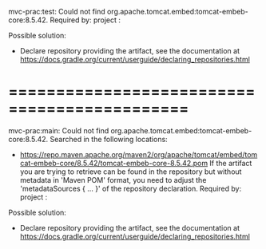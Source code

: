 mvc-prac:test: Could not find org.apache.tomcat.embed:tomcat-embeb-core:8.5.42.
Required by:
    project :

Possible solution:
 - Declare repository providing the artifact, see the documentation at https://docs.gradle.org/current/userguide/declaring_repositories.html

# =============================================

mvc-prac:main: Could not find org.apache.tomcat.embed:tomcat-embeb-core:8.5.42.
Searched in the following locations:
  - https://repo.maven.apache.org/maven2/org/apache/tomcat/embed/tomcat-embeb-core/8.5.42/tomcat-embeb-core-8.5.42.pom
If the artifact you are trying to retrieve can be found in the repository but without metadata in 'Maven POM' format, you need to adjust the 'metadataSources { ... }' of the repository declaration.
Required by:
    project :

Possible solution:
 - Declare repository providing the artifact, see the documentation at https://docs.gradle.org/current/userguide/declaring_repositories.html

